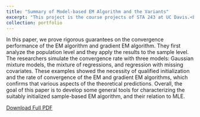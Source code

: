 ```yaml
---
title: "Summary of Model-based EM Algorithm and the Variants"
excerpt: "This project is the course projects of STA 243 at UC Davis.<br/><img src='/images/EM-IMAGE.png'>"
collection: portfolio
---
```


In this paper, we prove rigorous guarantees on the convergence performance of the EM algorithm and gradient EM algorithm. They first analyze the population level and they apply the results to the sample level. The researchers simulate the convergence rate with three models: Gaussian mixture models, the mixture of regressions, and regression with missing covariates.  These examples showed the necessity of qualified initialization and the rate of convergence of the EM and gradient EM algorithms, which confirms that various aspects of the theoretical predictions. Overall, the goal of this paper is to develop some general tools for characterizing the suitably initialized sample-based EM algorithm, and their relation to MLE.

[Download Full PDF](https://zhikuanquan.github.io/files/Summary_of_Model_based_EM_Algorithm_and_its_Variants.pdf)